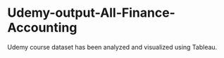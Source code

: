 # Udemy-output-All-Finance-Accounting
Udemy course dataset has been analyzed and visualized using Tableau.
